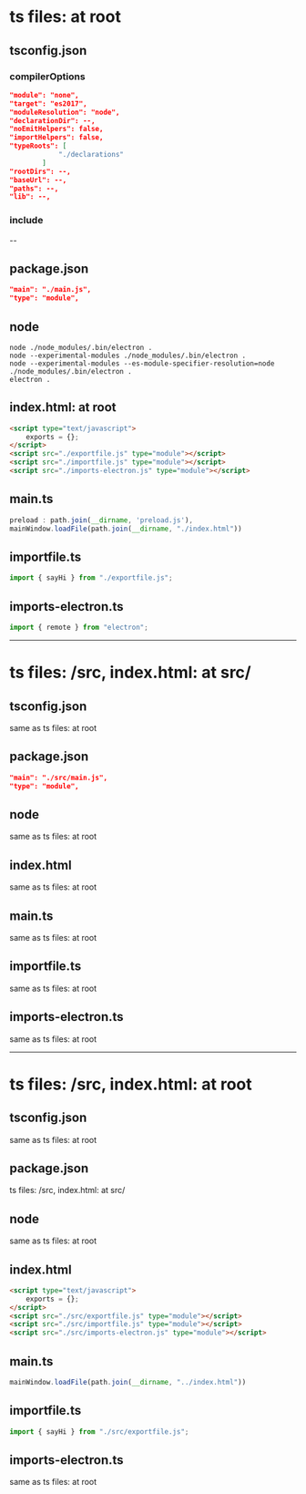 # ts files: at root
## tsconfig.json
### compilerOptions
```json
"module": "none",
"target": "es2017",
"moduleResolution": "node",
"declarationDir": --,
"noEmitHelpers": false,
"importHelpers": false,
"typeRoots": [
			"./declarations"
		]
"rootDirs": --,
"baseUrl": --,
"paths": --,
"lib": --,
```
### include
--

## package.json
```json
"main": "./main.js",
"type": "module",
```
## node
	node ./node_modules/.bin/electron .
	node --experimental-modules ./node_modules/.bin/electron .
	node --experimental-modules --es-module-specifier-resolution=node ./node_modules/.bin/electron .
	electron .

## index.html: at root
```html
<script type="text/javascript">
	exports = {};
</script>
<script src="./exportfile.js" type="module"></script>
<script src="./importfile.js" type="module"></script>
<script src="./imports-electron.js" type="module"></script>
```

## main.ts
```js
preload : path.join(__dirname, 'preload.js'),
mainWindow.loadFile(path.join(__dirname, "./index.html"))
```

## importfile.ts
```js
import { sayHi } from "./exportfile.js";
```

## imports-electron.ts
```js
import { remote } from "electron";
```
----------

# ts files: /src, index.html: at src/
## tsconfig.json
same as ts files: at root
## package.json
```json
"main": "./src/main.js",
"type": "module",
```
## node
same as ts files: at root
## index.html
same as ts files: at root
## main.ts
same as ts files: at root
## importfile.ts
same as ts files: at root
## imports-electron.ts
same as ts files: at root

----------

# ts files: /src, index.html: at root
## tsconfig.json
same as ts files: at root
## package.json
ts files: /src, index.html: at src/
## node
same as ts files: at root
## index.html
```html
<script type="text/javascript">
	exports = {};
</script>
<script src="./src/exportfile.js" type="module"></script>
<script src="./src/importfile.js" type="module"></script>
<script src="./src/imports-electron.js" type="module"></script>
```
## main.ts
```js
mainWindow.loadFile(path.join(__dirname, "../index.html"))
```

## importfile.ts
```js
import { sayHi } from "./src/exportfile.js";
```
## imports-electron.ts
same as ts files: at root